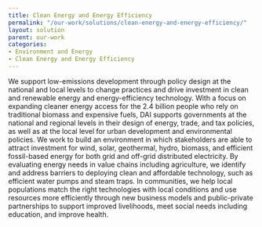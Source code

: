 ```yaml
---
title: Clean Energy and Energy Efficiency
permalink: "/our-work/solutions/clean-energy-and-energy-efficiency/"
layout: solution
parent: our-work
categories:
- Environment and Energy
- Clean Energy and Energy Efficiency
---
```


We support low-emissions development through policy design at the national and local levels to change practices and drive investment in clean and renewable energy and energy-efficiency technology. With a focus on expanding cleaner energy access for the 2.4 billion people who rely on traditional biomass and expensive fuels, DAI supports governments at the national and regional levels in their design of energy, trade, and tax policies, as well as at the local level for urban development and environmental policies. We work to build an environment in which stakeholders are able to attract investment for wind, solar, geothermal, hydro, biomass, and efficient fossil-based energy for both grid and off-grid distributed electricity. By evaluating energy needs in value chains including agriculture, we identify and address barriers to deploying clean and affordable technology, such as efficient water pumps and steam traps. In communities, we help local populations match the right technologies with local conditions and use resources more efficiently through new business models and public-private partnerships to support improved livelihoods, meet social needs including education, and improve health.
